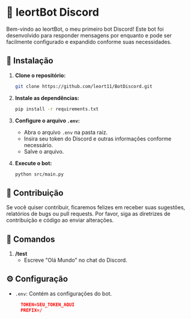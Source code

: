 # 🤖 leortBot Discord

Bem-vindo ao leortBot, o meu primeiro bot Discord! Este bot foi desenvolvido para responder mensagens por enquanto e pode ser
facilmente configurado e expandido conforme suas necessidades.

## 🚀 Instalação

1. **Clone o repositório:**
   ```bash
   git clone https://github.com/leort11/BotDiscord.git
   ```

2. **Instale as dependências:**
   ```bash
   pip install -r requirements.txt
   ```

3. **Configure o arquivo `.env`:**
   - Abra o arquivo `.env` na pasta raiz.
   - Insira seu token do Discord e outras informações conforme necessário.
   - Salve o arquivo.

4. **Execute o bot:**
   ```bash
   python src/main.py
   ```

## 🤝 Contribuição

Se você quiser contribuir, ficaremos felizes em receber suas sugestões, relatórios de bugs ou pull requests. Por favor, siga as diretrizes de contribuição e código ao enviar alterações.

## 📜 Comandos

1. **/test**
   - Escreve "Olá Mundo" no chat do Discord.

## ⚙️ Configuração
   - `.env`: Contém as configurações do bot.
      ```json
        TOKEN=SEU_TOKEN_AQUI
        PREFIX=/
      ```
